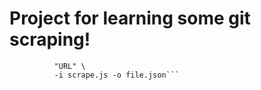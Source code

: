 # Project for learning some git scraping!

```shot-scraper javascript \
          "URL" \
          -i scrape.js -o file.json```